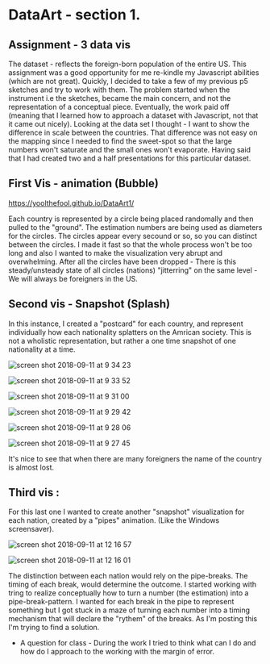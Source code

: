# DataArt - section 1. 
## Assignment - 3 data vis

The dataset - reflects the foreign-born population of the entire US. This assignment was a good opportunity for me re-kindle my Javascript abilities (which are not great). Quickly, I decided to take a few of my previous p5 sketches and try to work with them. The problem started when the instrument i.e the sketches, became the main concern, and not the representation of a conceptual piece. Eventually, the work paid off (meaning that I learned how to approach a dataset with Javascript, not that it came out nicely). Looking at the data set I thought - I want to show the difference in scale between the countries. That difference was not easy on the mapping since I needed to find the sweet-spot so that the large numbers won't saturate and the small ones won't evaporate.
Having said that I had created two and a half presentations for this particular dataset.

## First Vis - animation (Bubble)

https://yoolthefool.github.io/DataArt1/

Each country is represented by a circle being placed randomally and then pulled to the "ground". The estimation numbers are being used as diameters for the circles. The circles appear every secound or so, so you can distinct between the circles. I made it fast so that the whole process won't be too long and also I wanted to make the visualization very abrupt and overwhelming. After all the circles have been dropped - There is this steady/unsteady state of all circles (nations) "jitterring" on the same level - We will always be foreigners in the US. 

## Second vis - Snapshot (Splash)
In this instance, I created a "postcard" for each country, and represent individually how each nationality splatters on the Amrican society. This is not a wholistic representation, but rather a one time snapshot of one nationality at a time. 

![screen shot 2018-09-11 at 9 34 23](https://user-images.githubusercontent.com/31703048/45372311-a74a2980-b5ba-11e8-919d-440c524aacf3.png)


![screen shot 2018-09-11 at 9 33 52](https://user-images.githubusercontent.com/31703048/45372312-a74a2980-b5ba-11e8-9247-effaf4606218.png)


![screen shot 2018-09-11 at 9 31 00](https://user-images.githubusercontent.com/31703048/45372313-a74a2980-b5ba-11e8-98a7-e09bffdf4df2.png)


![screen shot 2018-09-11 at 9 29 42](https://user-images.githubusercontent.com/31703048/45372315-a74a2980-b5ba-11e8-97dd-f75ab20c89d4.png)


![screen shot 2018-09-11 at 9 28 06](https://user-images.githubusercontent.com/31703048/45372316-a74a2980-b5ba-11e8-8d77-04e3c2019252.png)


![screen shot 2018-09-11 at 9 27 45](https://user-images.githubusercontent.com/31703048/45372317-a74a2980-b5ba-11e8-8897-66504d820cca.png)


It's nice to see that when there are many foreigners the name of the country is almost lost.

## Third vis : 

For this last one I wanted to create another "snapshot" visualization for each nation, created by a "pipes" animation. (Like the Windows screensaver).  

 ![screen shot 2018-09-11 at 12 16 57](https://user-images.githubusercontent.com/31703048/45373468-8df6ac80-b5bd-11e8-8bdb-ab294e43f177.png)
 
 
 ![screen shot 2018-09-11 at 12 16 01](https://user-images.githubusercontent.com/31703048/45373469-8df6ac80-b5bd-11e8-9f61-6ff577a5d13f.png)

The distinction between each nation would rely on the pipe-breaks. The timing of each break, would determine the outcome. I started working with tring to realize conceptually how to turn a number (the estimation) into a pipe-break-pattern. I wanted for each break in the pipe to represent something but I got stuck in a maze of turning each number into a timing mechanism that will declare the "rythem" of the breaks. As I'm posting this I'm trying to find a solution. 


*  A question for class - During the work I tried to think what can I do and how do I approach to the working with the margin of error.
